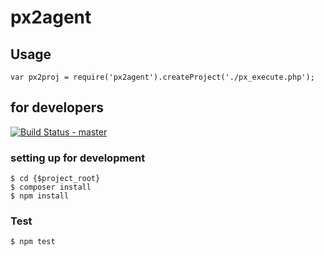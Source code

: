 px2agent
==============

## Usage

```
var px2proj = require('px2agent').createProject('./px_execute.php');
```


## for developers

[![Build Status - master](https://secure.travis-ci.org/tomk79/px2agent.png?branch=master)](https://travis-ci.org/tomk79/px2agent)

### setting up for development

```
$ cd {$project_root}
$ composer install
$ npm install
```

### Test

```
$ npm test
```

